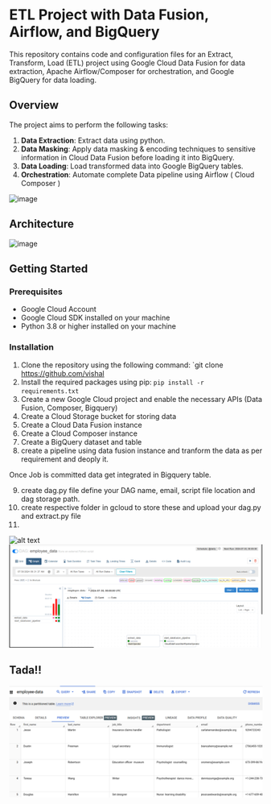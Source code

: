 # ETL Project with Data Fusion, Airflow, and BigQuery

This repository contains code and configuration files for an Extract, Transform, Load (ETL) project using Google Cloud Data Fusion for data extraction, Apache Airflow/Composer for orchestration, and Google BigQuery for data loading.

## Overview

The project aims to perform the following tasks:

1. **Data Extraction**: Extract data using python.
2. **Data Masking**: Apply data masking & encoding techniques to sensitive information in Cloud Data Fusion before loading it into BigQuery.
3. **Data Loading**: Load transformed data into Google BigQuery tables.
4. **Orchestration**: Automate complete Data pipeline using Airflow ( Cloud Composer )

![image](https://github.com/vishal-bulbule/etl-pipeline-datafusion-airflow/assets/143475073/755818fe-1cd3-4e1c-827d-35b963d6f414)

## Architecture

![image](https://github.com/vishal-bulbule/etl-pipeline-datafusion-airflow/assets/143475073/0ea51bdb-99cc-4abf-8ccc-8be721462fc3)


## Getting Started
### Prerequisites
- Google Cloud Account
- Google Cloud SDK installed on your machine
- Python 3.8 or higher installed on your machine

### Installation
1. Clone the repository using the following command: `git clone https://github.com/vishal
2. Install the required packages using pip: `pip install -r requirements.txt`
3. Create a new Google Cloud project and enable the necessary APIs (Data Fusion, Composer, Bigquery)
4. Create a Cloud Storage bucket for storing data
5. Create a Cloud Data Fusion instance
6. Create a Cloud Composer instance 
7. Create a BigQuery dataset and table
8. create a pipeline using data fusion instance and tranform the data as per requirement and deoply it.

Once Job is committed data get integrated in Bigquery table.




9. create dag.py file define your DAG name, email, script file location and dag storage path.
10. create respective folder in gcloud to store these and upload your dag.py and extract.py file
11. 

![alt text](image-1.png)
![alt text](image-2.png)


## Tada!!

![alt text](image.png)